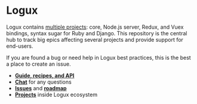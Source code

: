 # Logux

Logux contains [multiple projects](https://github.com/logux): core,
Node.js server, Redux, and Vuex bindings, syntax sugar for Ruby and Django.
This repository is the central hub to track big epics affecting several projects
and provide support for end-users.

If you are found a bug or need help in Logux best practices, this is the best
a place to create an issue.

* **[Guide, recipes, and API](https://logux.io/)**
* **[Chat](https://gitter.im/logux/logux)** for any questions
* **[Issues](https://github.com/logux/logux/issues)**
  and **[roadmap](https://github.com/logux/logux/projects/1)**
* **[Projects](https://logux.io/guide/architecture/parts/)**
  inside Logux ecosystem
